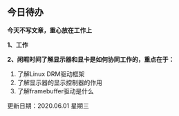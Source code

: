 ## 今日待办



**今天不写文章，重心放在工作上**



**1、工作**

**2、闲暇时间了解显示器和显卡是如何协同工作的，重点在于：**

1. 了解Linux DRM驱动框架
2. 了解显示器的显示控制器的作用
3. 了解framebuffer驱动是什么

更新日期：2020.06.01 星期三
